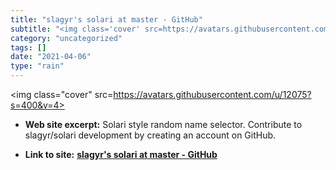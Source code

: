 ```yaml
---
title: "slagyr's solari at master - GitHub"
subtitle: "<img class='cover' src=https://avatars.githubusercontent.com/u/12075?s=400&v=4>"
category: "uncategorized"
tags: []
date: "2021-04-06"
type: "rain"
---
```

<img class="cover" src=https://avatars.githubusercontent.com/u/12075?s=400&v=4>



* **Web site excerpt:** Solari style random name selector. Contribute to slagyr/solari development by creating an account on GitHub.

* **Link to site:** **[slagyr's solari at master - GitHub](https://github.com/slagyr/solari)**